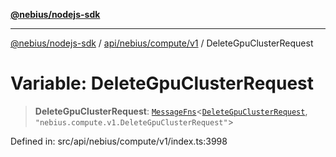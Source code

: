 [**@nebius/nodejs-sdk**](../../../../../README.md)

***

[@nebius/nodejs-sdk](../../../../../README.md) / [api/nebius/compute/v1](../README.md) / DeleteGpuClusterRequest

# Variable: DeleteGpuClusterRequest

> **DeleteGpuClusterRequest**: [`MessageFns`](../../../../../runtime/protos/core/interfaces/MessageFns.md)\<[`DeleteGpuClusterRequest`](../interfaces/DeleteGpuClusterRequest.md), `"nebius.compute.v1.DeleteGpuClusterRequest"`\>

Defined in: src/api/nebius/compute/v1/index.ts:3998
